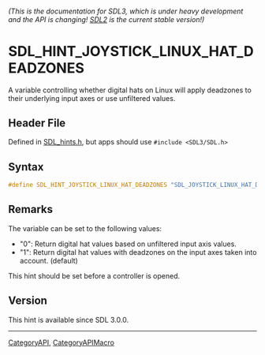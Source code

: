 ###### (This is the documentation for SDL3, which is under heavy development and the API is changing! [SDL2](https://wiki.libsdl.org/SDL2/) is the current stable version!)
# SDL_HINT_JOYSTICK_LINUX_HAT_DEADZONES

A variable controlling whether digital hats on Linux will apply deadzones to their underlying input axes or use unfiltered values.

## Header File

Defined in [SDL_hints.h](https://github.com/libsdl-org/SDL/blob/main/include/SDL3/SDL_hints.h), but apps should use `#include <SDL3/SDL.h>`

## Syntax

```c
#define SDL_HINT_JOYSTICK_LINUX_HAT_DEADZONES "SDL_JOYSTICK_LINUX_HAT_DEADZONES"
```

## Remarks

The variable can be set to the following values:

- "0": Return digital hat values based on unfiltered input axis values.
- "1": Return digital hat values with deadzones on the input axes taken
  into account. (default)

This hint should be set before a controller is opened.

## Version

This hint is available since SDL 3.0.0.

----
[CategoryAPI](CategoryAPI), [CategoryAPIMacro](CategoryAPIMacro)

